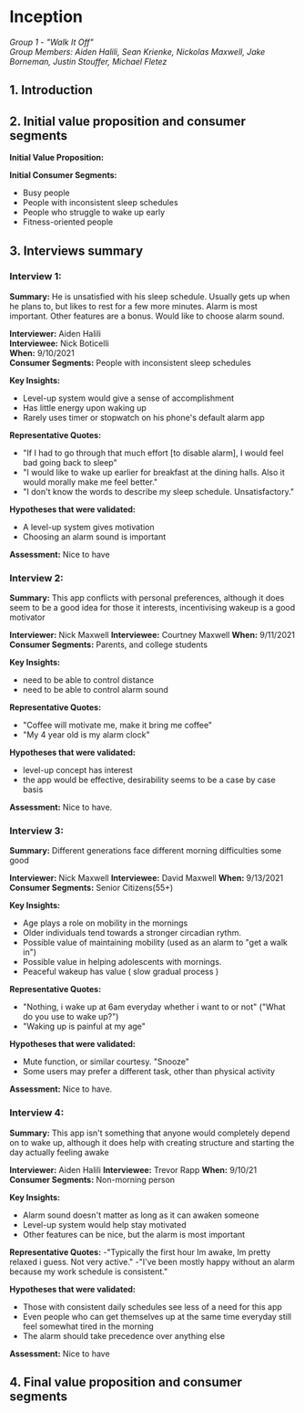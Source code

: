 # Inception

_Group 1 - "Walk It Off"\
Group Members: Aiden Halili, Sean Krienke, Nickolas Maxwell, Jake Borneman, Justin Stouffer, Michael Fletez_

## 1. Introduction

## 2. Initial value proposition and consumer segments

**Initial Value Proposition:**

**Initial Consumer Segments:**

- Busy people
- People with inconsistent sleep schedules
- People who struggle to wake up early
- Fitness-oriented people

## 3. Interviews summary

### Interview 1:

**Summary:** He is unsatisfied with his sleep schedule. Usually gets up when he plans to, but likes to rest for a few more minutes.
Alarm is most important. Other features are a bonus. Would like to choose alarm sound.

**Interviewer:** Aiden Halili\
**Interviewee:** Nick Boticelli\
**When:** 9/10/2021\
**Consumer Segments:** People with inconsistent sleep schedules

**Key Insights:**
- Level-up system would give a sense of accomplishment
- Has little energy upon waking up
- Rarely uses timer or stopwatch on his phone's default alarm app

**Representative Quotes:**
- "If I had to go through that much effort [to disable alarm], I would feel bad going back to sleep"
- "I would like to wake up earlier for breakfast at the dining halls. Also it would morally make me feel better."
- "I don't know the words to describe my sleep schedule. Unsatisfactory."

**Hypotheses that were validated:**
- A level-up system gives motivation
- Choosing an alarm sound is important

**Assessment:** Nice to have

### Interview 2:

**Summary:** This app conflicts with personal preferences, although it does seem to be a good idea for those it interests, incentivising wakeup is a good motivator

**Interviewer:** Nick Maxwell
**Interviewee:** Courtney Maxwell
**When:** 9/11/2021
**Consumer Segments:** Parents, and college students

**Key Insights:**
- need to be able to control distance
- need to be able to control alarm sound

**Representative Quotes:**
- "Coffee will motivate me, make it bring me coffee"
- "My 4 year old is my alarm clock"

**Hypotheses that were validated:**
- level-up concept has interest
- the app would be effective, desirability seems to be a case by case basis

**Assessment:** Nice to have.

### Interview 3:

**Summary:** Different generations face different morning difficulties some good

**Interviewer:** Nick Maxwell
**Interviewee:** David Maxwell
**When:** 9/13/2021
**Consumer Segments:** Senior Citizens(55+)

**Key Insights:**
- Age plays a role on mobility in the mornings
- Older individuals tend towards a stronger circadian rythm.
- Possible value of maintaining mobility (used as an alarm to "get a walk in")
- Possible value in helping adolescents with mornings.
- Peaceful wakeup has value ( slow gradual process )

**Representative Quotes:**
- "Nothing, i wake up at 6am everyday whether i want to or not" ("What do you use to wake up?")
- "Waking up is painful at my age"

**Hypotheses that were validated:**
- Mute function, or similar courtesy. "Snooze"
- Some users may prefer a different task, other than physical activity

**Assessment:** Nice to have.

### Interview 4:

**Summary:** This app isn't something that anyone would completely depend on to wake up, although it does help with creating structure and starting the day actually feeling awake

**Interviewer:** Aiden Halili
**Interviewee:** Trevor Rapp
**When:** 9/10/21
**Consumer Segments:** Non-morning person

**Key Insights:**
- Alarm sound doesn't matter as long as it can awaken someone
- Level-up system would help stay motivated
- Other features can be nice, but the alarm is most important

**Representative Quotes:**
-"Typically the first hour Im awake, Im pretty relaxed i guess. Not very active."
-"I've been mostly happy without an alarm because my work schedule is consistent."

**Hypotheses that were validated:**
- Those with consistent daily schedules see less of a need for this app
- Even people who can get themselves up at the same time everyday still feel somewhat tired in the morning
- The alarm should take precedence over anything else

**Assessment:** Nice to have

## 4. Final value proposition and consumer segments
